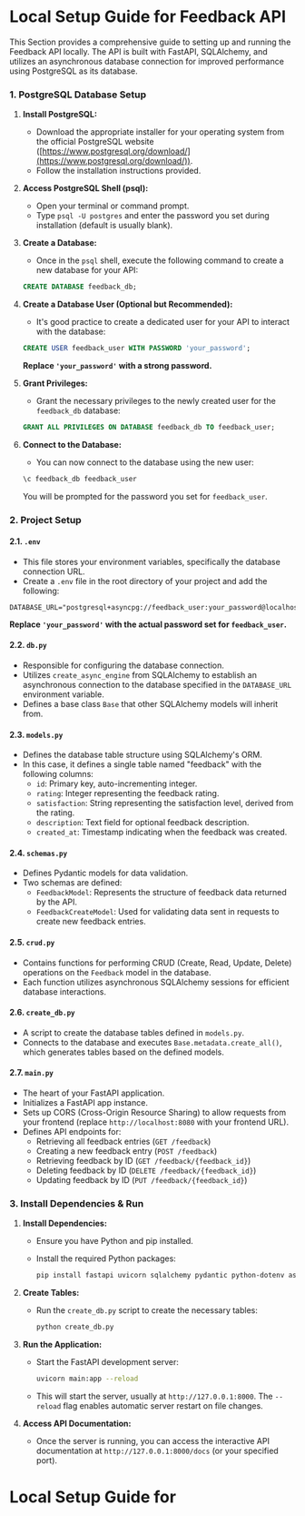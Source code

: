 # Local Setup Guide for Feedback API

This Section provides a comprehensive guide to setting up and running the Feedback API locally. The API is built with FastAPI, SQLAlchemy, and utilizes an asynchronous database connection for improved performance using PostgreSQL as its database.

### 1. PostgreSQL Database Setup

1. **Install PostgreSQL:** 
    - Download the appropriate installer for your operating system from the official PostgreSQL website ([https://www.postgresql.org/download/](https://www.postgresql.org/download/)).
    - Follow the installation instructions provided.

2. **Access PostgreSQL Shell (psql):**
    - Open your terminal or command prompt.
    - Type `psql -U postgres` and enter the password you set during installation (default is usually blank).

3. **Create a Database:**
    - Once in the `psql` shell, execute the following command to create a new database for your API:
    
     ```sql
     CREATE DATABASE feedback_db;
     ```

4. **Create a Database User (Optional but Recommended):**
    - It's good practice to create a dedicated user for your API to interact with the database:

     ```sql
     CREATE USER feedback_user WITH PASSWORD 'your_password';
     ```
     **Replace `'your_password'` with a strong password.**

5. **Grant Privileges:**
    - Grant the necessary privileges to the newly created user for the `feedback_db` database:

     ```sql
     GRANT ALL PRIVILEGES ON DATABASE feedback_db TO feedback_user;
     ```

6. **Connect to the Database:**
    - You can now connect to the database using the new user:

     ```sql
     \c feedback_db feedback_user
     ```
     You will be prompted for the password you set for `feedback_user`.

### 2. Project Setup

#### 2.1. `.env`

- This file stores your environment variables, specifically the database connection URL. 
- Create a `.env` file in the root directory of your project and add the following:

```
DATABASE_URL="postgresql+asyncpg://feedback_user:your_password@localhost:5432/feedback_db"
```

**Replace `'your_password'` with the actual password set for `feedback_user`.**

#### 2.2. `db.py`

- Responsible for configuring the database connection.
- Utilizes `create_async_engine` from SQLAlchemy to establish an asynchronous connection to the database specified in the `DATABASE_URL` environment variable.
- Defines a base class `Base` that other SQLAlchemy models will inherit from.

#### 2.3. `models.py`

- Defines the database table structure using SQLAlchemy's ORM.
- In this case, it defines a single table named "feedback" with the following columns:
    - `id`: Primary key, auto-incrementing integer.
    - `rating`: Integer representing the feedback rating.
    - `satisfaction`: String representing the satisfaction level, derived from the rating.
    - `description`: Text field for optional feedback description.
    - `created_at`: Timestamp indicating when the feedback was created.

#### 2.4. `schemas.py`

- Defines Pydantic models for data validation.
- Two schemas are defined:
    - `FeedbackModel`: Represents the structure of feedback data returned by the API.
    - `FeedbackCreateModel`: Used for validating data sent in requests to create new feedback entries.

#### 2.5. `crud.py`

- Contains functions for performing CRUD (Create, Read, Update, Delete) operations on the `Feedback` model in the database.
- Each function utilizes asynchronous SQLAlchemy sessions for efficient database interactions.

#### 2.6. `create_db.py`

- A script to create the database tables defined in `models.py`.
- Connects to the database and executes `Base.metadata.create_all()`, which generates tables based on the defined models.

#### 2.7. `main.py`

- The heart of your FastAPI application.
- Initializes a FastAPI app instance.
- Sets up CORS (Cross-Origin Resource Sharing) to allow requests from your frontend (replace `http://localhost:8080` with your frontend URL).
- Defines API endpoints for:
    - Retrieving all feedback entries (`GET /feedback`)
    - Creating a new feedback entry (`POST /feedback`)
    - Retrieving feedback by ID (`GET /feedback/{feedback_id}`)
    - Deleting feedback by ID (`DELETE /feedback/{feedback_id}`)
    - Updating feedback by ID (`PUT /feedback/{feedback_id}`)


### 3. Install Dependencies & Run

1. **Install Dependencies:**
   - Ensure you have Python and pip installed.
   - Install the required Python packages:

     ```bash
     pip install fastapi uvicorn sqlalchemy pydantic python-dotenv asyncpg
     ```

2. **Create Tables:**
   - Run the `create_db.py` script to create the necessary tables:

     ```bash
     python create_db.py
     ```

3. **Run the Application:**
   - Start the FastAPI development server:

     ```bash
     uvicorn main:app --reload
     ```

   - This will start the server, usually at `http://127.0.0.1:8000`. The `--reload` flag enables automatic server restart on file changes.

4. **Access API Documentation:**
   - Once the server is running, you can access the interactive API documentation at `http://127.0.0.1:8000/docs` (or your specified port).
 
# Local Setup Guide for 


